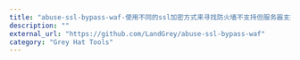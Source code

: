 ```yaml
---
title: "abuse-ssl-bypass-waf-使用不同的ssl加密方式来寻找防火墙不支持但服务器支持的加密方式来绕过waf"
description: ""
external_url: "https://github.com/LandGrey/abuse-ssl-bypass-waf"
category: "Grey Hat Tools"
---
```

